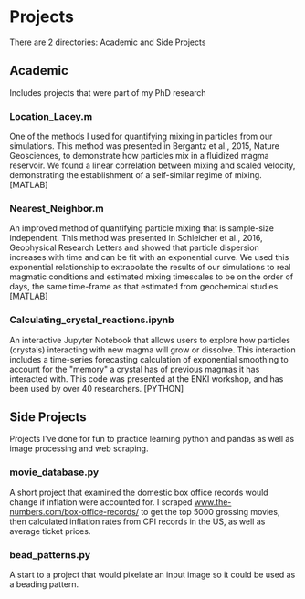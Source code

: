 # Projects
There are 2 directories: Academic and Side Projects

## Academic
Includes projects that were part of my PhD research
### Location_Lacey.m
One of the methods I used for quantifying mixing in particles
from our simulations. This method was presented in Bergantz et
al., 2015, Nature Geosciences, to demonstrate how particles mix
in a fluidized magma reservoir. We found a linear correlation
between mixing and scaled velocity, demonstrating the
establishment  of a self-similar regime of mixing. [MATLAB]
### Nearest_Neighbor.m
An improved method of quantifying particle mixing that is
sample-size independent. This method was presented in Schleicher
et al., 2016, Geophysical Research Letters and showed that
particle dispersion increases with time and can be fit with an
exponential curve. We used this exponential relationship to
extrapolate the results of our simulations to real magmatic
conditions and estimated mixing timescales to be on the order of
days, the same time-frame as that estimated from geochemical
studies. [MATLAB]
### Calculating_crystal_reactions.ipynb
An interactive Jupyter Notebook that allows users to explore how particles (crystals)
interacting with new magma will grow or dissolve. This interaction includes a
time-series forecasting calculation of exponential smoothing to account for the
"memory" a crystal has of previous magmas it has interacted with. This code was
presented at the ENKI workshop, and has been used by over 40 researchers. [PYTHON]

## Side Projects
Projects I've done for fun to practice learning python and pandas as well as
image processing and web scraping.
### movie_database.py
A short project that examined the domestic box office records would change if
inflation were accounted for. I scraped www.the-numbers.com/box-office-records/ to
get the top 5000 grossing movies, then calculated inflation rates from CPI records in
the US, as well as average ticket prices.
### bead_patterns.py
A start to a project that would pixelate an input image so it could be used as
a beading pattern.
